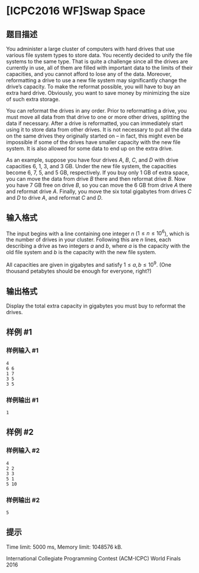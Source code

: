 # [ICPC2016 WF]Swap Space

## 题目描述

You administer a large cluster of computers with hard drives that use various file system types to store data. You recently decided to unify the file systems to the same type. That is quite a challenge since all the drives are currently in use, all of them are filled with important data to the limits of their capacities, and you cannot afford to lose any of the data. Moreover, reformatting a drive to use a new file system may significantly change the drive’s capacity. To make the reformat possible, you will have to buy an extra hard drive. Obviously, you want to save money by minimizing the size of such extra storage.

You can reformat the drives in any order. Prior to reformatting a drive, you must move all data from that drive to one or more other drives, splitting the data if necessary. After a drive is reformatted, you can immediately start using it to store data from other drives. It is not necessary to put all the data on the same drives they originally started on – in fact, this might even be impossible if some of the drives have smaller capacity with the new file system. It is also allowed for some data to end up on the extra drive.

As an example, suppose you have four drives $A$, $B$, $C$, and $D$ with drive capacities $6$, $1$, $3$, and $3$ GB. Under the new file system, the capacities become $6$, $7$, $5$, and $5$ GB, respectively. If you buy only $1$ GB of extra space, you can move the data from drive $B$ there and then reformat drive $B$. Now you have $7$ GB free on drive $B$, so you can move the $6$ GB from drive $A$ there and reformat drive $A$. Finally, you move the six total gigabytes from drives $C$ and $D$ to drive $A$, and reformat $C$ and $D$.

## 输入格式

The input begins with a line containing one integer $n$ ($1 \le n \le 10^6$), which is the number of drives in your cluster. Following this are $n$ lines, each describing a drive as two integers $a$ and $b$, where $a$ is the capacity with the old file system and $b$ is the capacity with the new file system.

All capacities are given in gigabytes and satisfy $1 \le a,b \le 10^9$. (One thousand petabytes should be enough for everyone, right?)

## 输出格式

Display the total extra capacity in gigabytes you must buy to reformat the drives.

## 样例 #1

### 样例输入 #1
```
4
6 6
1 7
3 5
3 5
```

### 样例输出 #1

```
1
```

## 样例 #2

### 样例输入 #2
```
4
2 2
3 3
5 1
5 10
```

### 样例输出 #2

```
5
```

## 提示

Time limit: 5000 ms, Memory limit: 1048576 kB. 

 International Collegiate Programming Contest (ACM-ICPC) World Finals 2016
